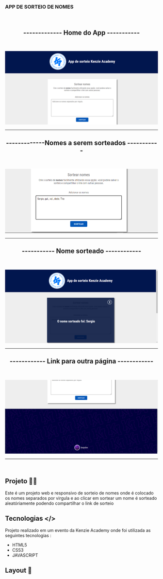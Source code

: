 ### APP DE SORTEIO DE NOMES ###
<br/>

<h2 align = "center"> ------------- Home do App ----------- </h2>

<br/>

![Home do app](./github/app%20sorteio%20home.png)

___
<h2 align = "center">-------------Nomes a serem sorteados ----------- </h2>

<br/>

![Nomes a serem sorteados](./github/app%20sorteio%20nomes.png)
___
<h2 align = "center">----------- Nome sorteado ------------</h2>

<br/>

![Nome sorteado](./github/app%20sorteio%20sorteado.png)
___
<h2 align = "center">------------ Link para outra página  ------------</h2>

<br/>

![link no footer que leva o usuário a outra página](./github/app%20sorteio%20footer.png)

___

<br/>

## Projeto 👨‍💻 
Este é um projeto web e responsivo de sorteio de nomes onde é colocado os nomes separados por virgula e ao clicar em sortear um nome é sorteado aleatóriamente podendo compartilhar o link de sorteio

## Tecnologias  </> 
Projeto realizado em um evento da Kenzie Academy onde foi utilizada as seguintes tecnologias :
- HTML5
- CSS3
- JAVASCRIPT
 
 ## Layout 🚀

 
